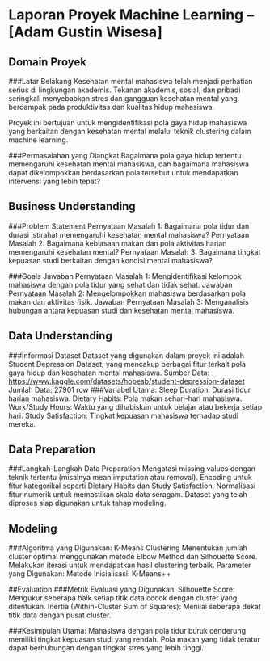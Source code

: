 # Laporan Proyek Machine Learning – [Adam Gustin Wisesa]
## Domain Proyek
###Latar Belakang
Kesehatan mental mahasiswa telah menjadi perhatian serius di lingkungan akademis. Tekanan akademis, sosial, dan pribadi seringkali menyebabkan stres dan gangguan kesehatan mental yang berdampak pada produktivitas dan kualitas hidup mahasiswa.

Proyek ini bertujuan untuk mengidentifikasi pola gaya hidup mahasiswa yang berkaitan dengan kesehatan mental melalui teknik clustering dalam machine learning.

###Permasalahan yang Diangkat
Bagaimana pola gaya hidup tertentu memengaruhi kesehatan mental mahasiswa, dan bagaimana mahasiswa dapat dikelompokkan berdasarkan pola tersebut untuk mendapatkan intervensi yang lebih tepat?

## Business Understanding
###Problem Statement
Pernyataan Masalah 1: Bagaimana pola tidur dan durasi istirahat memengaruhi kesehatan mental mahasiswa?
Pernyataan Masalah 2: Bagaimana kebiasaan makan dan pola aktivitas harian memengaruhi kesehatan mental?
Pernyataan Masalah 3: Bagaimana tingkat kepuasan studi berkaitan dengan kondisi mental mahasiswa?

###Goals
Jawaban Pernyataan Masalah 1: Mengidentifikasi kelompok mahasiswa dengan pola tidur yang sehat dan tidak sehat.
Jawaban Pernyataan Masalah 2: Mengelompokkan mahasiswa berdasarkan pola makan dan aktivitas fisik.
Jawaban Pernyataan Masalah 3: Menganalisis hubungan antara kepuasan studi dan kesehatan mental mahasiswa.

## Data Understanding
###Informasi Dataset
Dataset yang digunakan dalam proyek ini adalah Student Depression Dataset, yang mencakup berbagai fitur terkait pola gaya hidup dan kesehatan mental mahasiswa.
Sumber Data: https://www.kaggle.com/datasets/hopesb/student-depression-dataset
Jumlah Data: 27901 row
###Variabel Utama:
Sleep Duration: Durasi tidur harian mahasiswa.
Dietary Habits: Pola makan sehari-hari mahasiswa.
Work/Study Hours: Waktu yang dihabiskan untuk belajar atau bekerja setiap hari.
Study Satisfaction: Tingkat kepuasan mahasiswa terhadap studi mereka.

## Data Preparation
###Langkah-Langkah Data Preparation
Mengatasi missing values dengan teknik tertentu (misalnya mean imputation atau removal).
Encoding untuk fitur kategorikal seperti Dietary Habits dan Study Satisfaction.
Normalisasi fitur numerik untuk memastikan skala data seragam.
Dataset yang telah diproses siap digunakan untuk tahap modeling.

## Modeling
###Algoritma yang Digunakan:
K-Means Clustering
Menentukan jumlah cluster optimal menggunakan metode Elbow Method dan Silhouette Score.
Melakukan iterasi untuk mendapatkan hasil clustering terbaik.
Parameter yang Digunakan:
Metode Inisialisasi: K-Means++

##Evaluation
###Metrik Evaluasi yang Digunakan:
Silhouette Score: Mengukur seberapa baik setiap titik data cocok dengan cluster yang ditentukan.
Inertia (Within-Cluster Sum of Squares): Menilai seberapa dekat titik data dengan pusat cluster.

###Kesimpulan Utama:
Mahasiswa dengan pola tidur buruk cenderung memiliki tingkat kepuasan studi yang rendah.
Pola makan yang tidak teratur dapat berhubungan dengan tingkat stres yang lebih tinggi.

